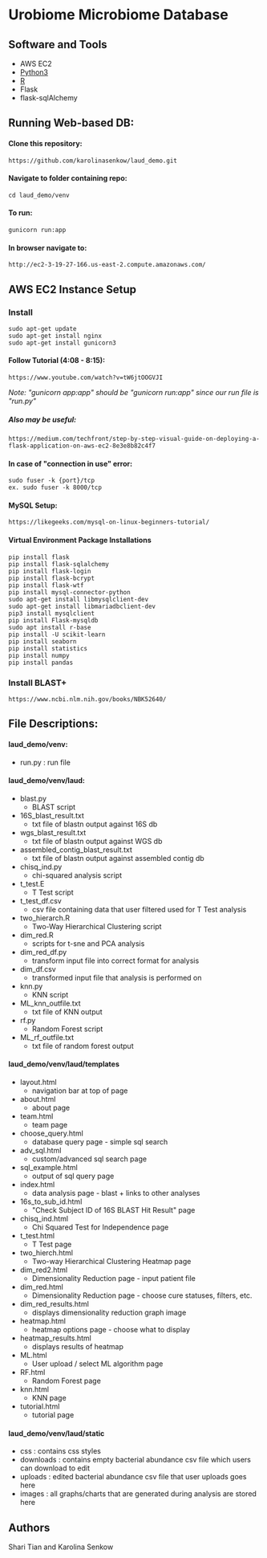 # Urobiome Microbiome Database

## Software and Tools
* AWS EC2
* [Python3](https://www.python.org/downloads/)
* [R](https://www.r-project.org/)
* Flask
* flask-sqlAlchemy

## Running Web-based DB:

#### Clone this repository:
	https://github.com/karolinasenkow/laud_demo.git
  
#### Navigate to folder containing repo:
	cd laud_demo/venv
  
#### To run:
	gunicorn run:app
  
#### In browser navigate to:
	http://ec2-3-19-27-166.us-east-2.compute.amazonaws.com/
	
## AWS EC2 Instance Setup
    
### Install
    sudo apt-get update
    sudo apt-get install nginx
    sudo apt-get install gunicorn3
#### Follow Tutorial (4:08 - 8:15):
    https://www.youtube.com/watch?v=tW6jtOOGVJI
*Note: "gunicorn app:app" should be "gunicorn run:app" since our run file is "run.py"*
  
##### Also may be useful:
    https://medium.com/techfront/step-by-step-visual-guide-on-deploying-a-flask-application-on-aws-ec2-8e3e8b82c4f7

#### In case of "connection in use" error:
    sudo fuser -k {port}/tcp
    ex. sudo fuser -k 8000/tcp
    
#### MySQL Setup:
    https://likegeeks.com/mysql-on-linux-beginners-tutorial/
  
#### Virtual Environment Package Installations
    pip install flask
    pip install flask-sqlalchemy 
    pip install flask-login
    pip install flask-bcrypt
    pip install flask-wtf
    pip install mysql-connector-python
    sudo apt-get install libmysqlclient-dev
    sudo apt-get install libmariadbclient-dev
    pip3 install mysqlclient
    pip install Flask-mysqldb
    sudo apt install r-base
    pip install -U scikit-learn
    pip install seaborn
    pip install statistics
    pip install numpy
    pip install pandas
    
### Install BLAST+
    https://www.ncbi.nlm.nih.gov/books/NBK52640/
    
## File Descriptions:
#### laud_demo/venv:
* run.py : run file

#### laud_demo/venv/laud:

* blast.py
    * BLAST script
* 16S_blast_result.txt
    * txt file of blastn output against 16S db
* wgs_blast_result.txt
    * txt file of blastn output against WGS db
* assembled_contig_blast_result.txt
    * txt file of blastn output against assembled contig db
* chisq_ind.py
    * chi-squared analysis script
* t_test.E
    * T Test script
 * t_test_df.csv
     * csv file containing data that user filtered used for T Test analysis
 * two_hierarch.R
     * Two-Way Hierarchical Clustering script
 * dim_red.R
     * scripts for t-sne and PCA analysis
* dim_red_df.py
    * transform input file into correct format for analysis
* dim_df.csv
    * transformed input file that analysis is performed on
* knn.py
    * KNN script
* ML_knn_outfile.txt
    * txt file of KNN output 
* rf.py
    * Random Forest script
* ML_rf_outfile.txt
    * txt file of random forest output

#### laud_demo/venv/laud/templates
* layout.html
    * navigation bar at top of page
* about.html
    * about page
* team.html
    * team page
 * choose_query.html
     * database query page - simple sql search
 * adv_sql.html
     * custom/advanced sql search page
 * sql_example.html
     * output of sql query page
 * index.html
     * data analysis page - blast + links to other analyses
 * 16s_to_sub_id.html
     * "Check Subject ID of 16S BLAST Hit Result" page
  * chisq_ind.html
      * Chi Squared Test for Independence page
  * t_test.html
      * T Test page
 * two_hierch.html
     * Two-way Hierarchical Clustering Heatmap page
 * dim_red2.html
     * Dimensionality Reduction page - input patient file
 * dim_red.html
     * Dimensionality Reduction page - choose cure statuses, filters, etc.
  * dim_red_results.html
      * displays dimensionality reduction graph image
  * heatmap.html
      * heatmap options page - choose what to display
  * heatmap_results.html
      * displays results of heatmap
* ML.html
    * User upload / select ML algorithm page
 * RF.html
     * Random Forest page
 * knn.html
     * KNN page
* tutorial.html
    * tutorial page

#### laud_demo/venv/laud/static
* css : contains css styles
* downloads : contains empty bacterial abundance csv file which users can download to edit
* uploads : edited bacterial abundance csv file that user uploads goes here
* images : all graphs/charts that are generated during analysis are stored here
    
## Authors
Shari Tian and Karolina Senkow
